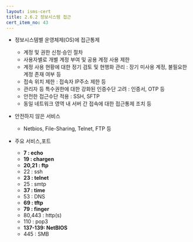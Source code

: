 ```yaml
---
layout: isms-cert
title: 2.6.2 정보시스템 접근
cert_item_no: 43
---
```



- 정보시스템별 운영체제(OS)에 접근통제
  - 계정 및 권한 신청·승인 절차
  - 사용자별로 개별 계정 부여 및 공용 계정 사용 제한
  - 계정 사용 현황에 대한 정기 검토 및 현행화 관리 : 장기 미사용 계정, 불필요한 계정 존재 여부 등
  - 접속 위치 제한 : 접속자 IP주소 제한 등
  - 관리자 등 특수권한에 대한 강화된 인증수단 고려 : 인증서, OTP 등
  - 안전한 접근수단 적용 : SSH, SFTP
  - 동일 네트워크 영역 내 서버 간 접속에 대한 접근통제 조치 등


- 안전하지 않은 서비스
  - Netbios, File-Sharing, Telnet, FTP 등

- 주요 서비스,포트
  - **7  : echo**
  - **19 : chargen**
  - **20,21 : ftp**
  - 22 : ssh
  - **23 : telnet**
  - 25 : smtp
  - **37 : time**
  - 53 : DNS
  - **69 : tftp**
  - **79 : finger**
  - 80,443 : http(s)
  - 110 : pop3
  - **137-139: NetBIOS**
  - 445 : SMB

